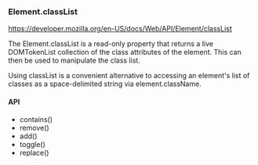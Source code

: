 ### Element.classList

https://developer.mozilla.org/en-US/docs/Web/API/Element/classList

The Element.classList is a read-only property that returns a live DOMTokenList collection of the class attributes of the element. This can then be used to manipulate the class list.

Using classList is a convenient alternative to accessing an element's list of classes as a space-delimited string via element.className.

#### API

- contains()
- remove()
- add()
- toggle()
- replace()
